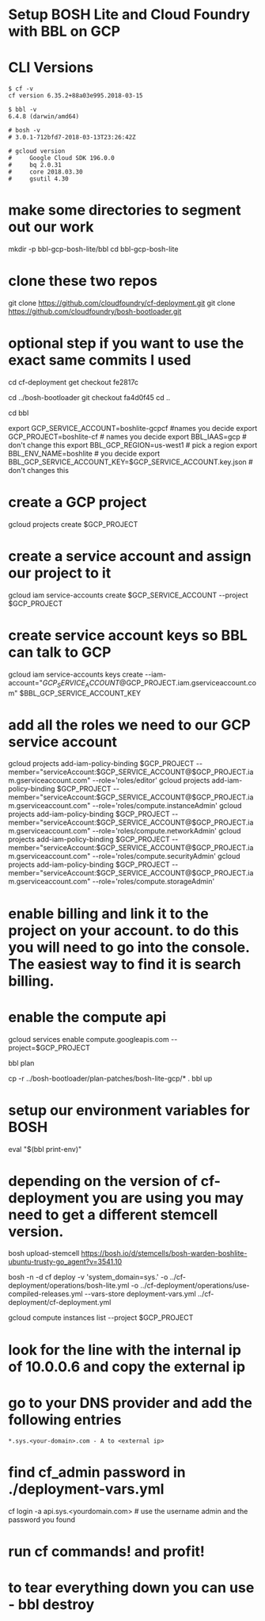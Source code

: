 # Setup BOSH Lite and Cloud Foundry with BBL on GCP

# CLI Versions
```
$ cf -v
cf version 6.35.2+88a03e995.2018-03-15
```

```
$ bbl -v
6.4.8 (darwin/amd64)
```

```
# bosh -v
# 3.0.1-712bfd7-2018-03-13T23:26:42Z
```

```
# gcloud version
#     Google Cloud SDK 196.0.0
#     bq 2.0.31
#     core 2018.03.30
#     gsutil 4.30
```

# make some directories to segment out our work
mkdir -p bbl-gcp-bosh-lite/bbl
cd bbl-gcp-bosh-lite

# clone these two repos
git clone https://github.com/cloudfoundry/cf-deployment.git
git clone https://github.com/cloudfoundry/bosh-bootloader.git

# optional step if you want to use the exact same commits I used
cd cf-deployment
get checkout fe2817c

cd ../bosh-bootloader
git checkout fa4d0f45
cd ..

cd bbl

export GCP_SERVICE_ACCOUNT=boshlite-gcpcf #names you decide
export GCP_PROJECT=boshlite-cf # names you decide
export BBL_IAAS=gcp # don't change this
export BBL_GCP_REGION=us-west1 # pick a region
export BBL_ENV_NAME=boshlite # you decide
export BBL_GCP_SERVICE_ACCOUNT_KEY=$GCP_SERVICE_ACCOUNT.key.json # don't changes this

# create a GCP project
gcloud projects create $GCP_PROJECT

# create a service account and assign our project to it
gcloud iam service-accounts create $GCP_SERVICE_ACCOUNT --project $GCP_PROJECT
# create service account keys so BBL can talk to GCP
gcloud iam service-accounts keys create --iam-account="$GCP_SERVICE_ACCOUNT@$GCP_PROJECT.iam.gserviceaccount.com" $BBL_GCP_SERVICE_ACCOUNT_KEY

# add all the roles we need to our GCP service account
gcloud projects add-iam-policy-binding $GCP_PROJECT --member="serviceAccount:$GCP_SERVICE_ACCOUNT@$GCP_PROJECT.iam.gserviceaccount.com" --role='roles/editor'
gcloud projects add-iam-policy-binding $GCP_PROJECT --member="serviceAccount:$GCP_SERVICE_ACCOUNT@$GCP_PROJECT.iam.gserviceaccount.com" --role='roles/compute.instanceAdmin'
gcloud projects add-iam-policy-binding $GCP_PROJECT --member="serviceAccount:$GCP_SERVICE_ACCOUNT@$GCP_PROJECT.iam.gserviceaccount.com" --role='roles/compute.networkAdmin'
gcloud projects add-iam-policy-binding $GCP_PROJECT --member="serviceAccount:$GCP_SERVICE_ACCOUNT@$GCP_PROJECT.iam.gserviceaccount.com" --role='roles/compute.securityAdmin'
gcloud projects add-iam-policy-binding $GCP_PROJECT --member="serviceAccount:$GCP_SERVICE_ACCOUNT@$GCP_PROJECT.iam.gserviceaccount.com" --role='roles/compute.storageAdmin'

# enable billing and link it to the project on your account. to do this you will need to go into the console. The easiest way to find it is search billing.

# enable the compute api
gcloud services enable compute.googleapis.com --project=$GCP_PROJECT

bbl plan

cp -r ../bosh-bootloader/plan-patches/bosh-lite-gcp/* .
bbl up

# setup our environment variables for BOSH
eval "$(bbl print-env)"

# depending on the version of cf-deployment you are using you may need to get a different stemcell version.
bosh upload-stemcell https://bosh.io/d/stemcells/bosh-warden-boshlite-ubuntu-trusty-go_agent?v=3541.10

bosh -n -d cf deploy -v 'system_domain=sys.<your-domain>' -o ../cf-deployment/operations/bosh-lite.yml -o ../cf-deployment/operations/use-compiled-releases.yml --vars-store deployment-vars.yml ../cf-deployment/cf-deployment.yml

gcloud compute instances list --project $GCP_PROJECT

# look for the line with the internal ip of 10.0.0.6 and copy the external ip

# go to your DNS provider and add the following entries
```
*.sys.<your-domain>.com - A to <external ip>
```

# find cf_admin password in ./deployment-vars.yml
cf login -a api.sys.<yourdomain.com> # use the username admin and the password you found

# run cf commands! and profit!

# to tear everything down you can use - bbl destroy
